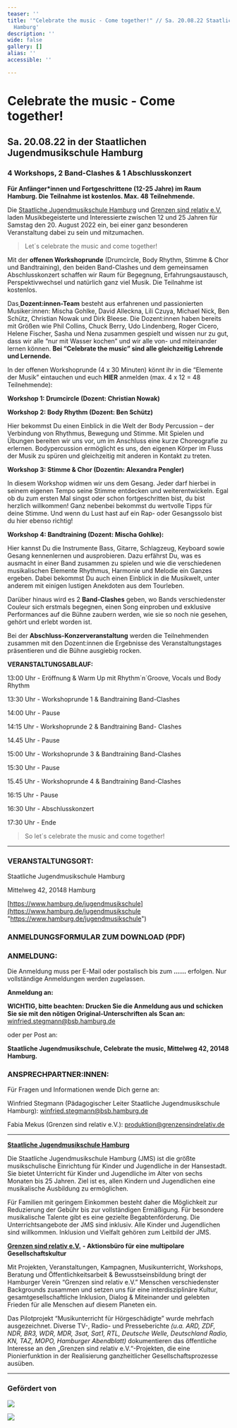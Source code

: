 ```yaml
---
teaser: ''
title: '"Celebrate the music - Come together!" // Sa. 20.08.22 Staatliche Jugendmusikschule
  Hamburg'
description: ''
wide: false
gallery: []
alias: ''
accessible: ''

---
```

# Celebrate the music - Come together! 

## Sa. 20.08.22 in der Staatlichen Jugendmusikschule Hamburg

### 4 Workshops, 2 Band-Clashes & 1 Abschlusskonzert

**Für Anfänger*innen und Fortgeschrittene (12-25 Jahre) im Raum Hamburg. Die Teilnahme ist kostenlos. Max. 48 Teilnehmende.**

Die [Staatliche Jugendmusikschule Hamburg](http://www.hamburg.de/jugendmusikschule) und [Grenzen sind relativ e.V.](http://www.grenzensindrelativ.de) laden Musikbegeisterte und Interessierte zwischen 12 und 25 Jahren für Samstag den 20. August 2022 ein, bei einer ganz besonderen Veranstaltung dabei zu sein und mitzumachen.

> Let´s celebrate the music and come together!

Mit der **offenen Workshoprunde** (Drumcircle, Body Rhythm, Stimme & Chor und Bandtraining), den beiden Band-Clashes und dem gemeinsamen Abschlusskonzert schaffen wir Raum für Begegnung, Erfahrungsaustausch, Perspektivwechsel und natürlich ganz viel Musik. Die Teilnahme ist kostenlos.

Das[ ](https://www.grenzensindrelativ.de/aktivitaeten/projekte-und-veranstaltungen/erlebnistage-inklusion-durch-musik/dozenten-team-workshops)**Dozent:innen-Team** besteht aus erfahrenen und passionierten Musiker:innen: Mischa Gohlke, David Alleckna, Lili Czuya, Michael Nick, Ben Schütz, Christian Nowak und Dirk Bleese. Die Dozent:innen haben bereits mit Größen wie Phil Collins, Chuck Berry, Udo Lindenberg, Roger Cicero, Helene Fischer, Sasha und Nena zusammen gespielt und wissen nur zu gut, dass wir alle “nur mit Wasser kochen” und wir alle von- und miteinander lernen können. **Bei “Celebrate the music” sind alle gleichzeitig Lehrende und Lernende.**

In der offenen Workshoprunde (4 x 30 Minuten) könnt ihr in die “Elemente der Musik” eintauchen und euch **HIER** anmelden (max. 4 x 12 = 48 Teilnehmende):

**Workshop 1: Drumcircle (Dozent: Christian Nowak)**

**Workshop 2: Body Rhythm (Dozent: Ben Schütz)**

Hier bekommst Du einen Einblick in die Welt der Body Percussion – der Verbindung von Rhythmus, Bewegung und Stimme. Mit Spielen und Übungen bereiten wir uns vor, um im Anschluss eine kurze Choreografie zu erlernen. Bodypercussion ermöglicht es uns, den eigenen Körper im Fluss der Musik zu spüren und gleichzeitig mit anderen in Kontakt zu treten.

**Workshop 3: Stimme & Chor (Dozentin: Alexandra Pengler)**

In diesem Workshop widmen wir uns dem Gesang. Jeder darf hierbei in seinem eigenen Tempo seine Stimme entdecken und weiterentwickeln. Egal ob du zum ersten Mal singst oder schon fortgeschritten bist, du bist herzlich willkommen! Ganz nebenbei bekommst du wertvolle Tipps für deine Stimme. Und wenn du Lust hast auf ein Rap- oder Gesangssolo bist du hier ebenso richtig!

**Workshop 4: Bandtraining (Dozent: Mischa Gohlke):**

Hier kannst Du die Instrumente Bass, Gitarre, Schlagzeug, Keyboard sowie Gesang kennenlernen und ausprobieren. Dazu erfährst Du, was es ausmacht in einer Band zusammen zu spielen und wie die verschiedenen musikalischen Elemente Rhythmus, Harmonie und Melodie ein Ganzes ergeben. Dabei bekommst Du auch einen Einblick in die Musikwelt, unter anderem mit einigen lustigen Anekdoten aus dem Tourleben.

Darüber hinaus wird es 2 **Band-Clashes** geben, wo Bands verschiedenster Couleur sich erstmals begegnen, einen Song einproben und exklusive Performances auf die Bühne zaubern werden, wie sie so noch nie gesehen, gehört und erlebt worden ist.

Bei der **Abschluss-Konzerveranstaltung** werden die Teilnehmenden zusammen mit den Dozent:innen die Ergebnisse des Veranstaltungstages präsentieren und die Bühne ausgiebig rocken.

**VERANSTALTUNGSABLAUF:**

13:00 Uhr - Eröffnung & Warm Up mit Rhythm´n´Groove, Vocals und Body Rhythm

13:30 Uhr - Workshoprunde 1 & Bandtraining Band-Clashes

14:00 Uhr - Pause

14:15 Uhr - Workshoprunde 2 & Bandtraining Band- Clashes

14\.45 Uhr - Pause

15:00 Uhr - Workshoprunde 3 & Bandtraining Band-Clashes

15:30 Uhr - Pause

15\.45 Uhr - Workshoprunde 4 & Bandtraining Band-Clashes

16:15 Uhr - Pause

16:30 Uhr - Abschlusskonzert

17:30 Uhr - Ende

> So let´s celebrate the music and come together!

***

### **VERANSTALTUNGSORT:**

Staatliche Jugendmusikschule Hamburg

Mittelweg 42, 20148 Hamburg

[https://www.hamburg.de/jugendmusikschule](https://www.hamburg.de/jugendmusikschule "https://www.hamburg.de/jugendmusikschule")

### **ANMELDUNGSFORMULAR ZUM DOWNLOAD (PDF)**

### **ANMELDUNG:**

Die Anmeldung muss per E-Mail oder postalisch bis zum **……** erfolgen. Nur vollständige Anmeldungen werden zugelassen.

**Anmeldung an:**

**WICHTIG, bitte beachten: Drucken Sie die Anmeldung aus und schicken Sie sie mit den nötigen Original-Unterschriften als Scan an:** [winfried.stegmann@bsb.hamburg.de](mailto:winfried.stegmann@bsb.hamburg.de)

oder per Post an:

**Staatliche Jugendmusikschule, Celebrate the music, Mittelweg 42, 20148 Hamburg.**

### **ANSPRECHPARTNER:INNEN:**

Für Fragen und Informationen wende Dich gerne an:

Winfried Stegmann (Pädagogischer Leiter Staatliche Jugendmusikschule Hamburg): [winfried.stegmann@bsb.hamburg.de](mailto:winfried.stegmann@bsb.hamburg.de)

Fabia Mekus (Grenzen sind relativ e.V.): [produktion@grenzensindrelativ.de](mailto:produktion@grenzensindrelativ.de)

***

[**Staatliche Jugendmusikschule Hamburg**](https://www.hamburg.de/jugendmusikschule)

Die Staatliche Jugendmusikschule Hamburg (JMS) ist die größte musikschulische Einrichtung für Kinder und Jugendliche in der Hansestadt. Sie bietet Unterricht für Kinder und Jugendliche im Alter von sechs Monaten bis 25 Jahren. Ziel ist es, allen Kindern und Jugendlichen eine musikalische Ausbildung zu ermöglichen.

Für Familien mit geringem Einkommen besteht daher die Möglichkeit zur Reduzierung der Gebühr bis zur vollständigen Ermäßigung. Für besondere musikalische Talente gibt es eine gezielte Begabtenförderung. Die Unterrichtsangebote der JMS sind inklusiv. Alle Kinder und Jugendlichen sind willkommen. Inklusion und Vielfalt gehören zum Leitbild der JMS.

[**Grenzen sind relativ e.V.**](https://www.grenzensindrelativ.de/) **- Aktionsbüro für eine multipolare Gesellschaftskultur**

Mit Projekten, Veranstaltungen, Kampagnen, Musikunterricht, Workshops, Beratung und Öffentlichkeitsarbeit & Bewusstseinsbildung bringt der Hamburger Verein “Grenzen sind relativ e.V.” Menschen verschiedenster Backgrounds zusammen und setzen uns für eine interdisziplinäre Kultur, gesamtgesellschaftliche Inklusion, Dialog & Miteinander und gelebten Frieden für alle Menschen auf diesem Planeten ein.

Das Pilotprojekt “Мusikunterricht für Hörgeschädigte” wurde mehrfach ausgezeichnet. Diverse TV-, Radio- und Presseberichte _(u.a. ARD, ZDF, NDR, BR3, WDR, MDR, 3sat, Sat1, RTL, Deutsche Welle, Deutschland Radio, KN, TAZ, MOPO, Hamburger Abendblatt)_ dokumentieren das öffentliche Interesse an den „Grenzen sind relativ e.V.“-Projekten, die eine Pionierfunktion in der Realisierung ganzheitlicher Gesellschaftsprozesse ausüben.

***

### **Gefördert von**

![](/media/2021/07/20170919100223-aktion_mensch_logo.svg)

![](/media/2022/03/stiftung_hw_logo_rgb_inumlauf.JPG)